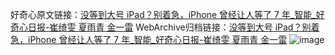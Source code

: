 好奇心原文链接：[没等到大号 iPad？别着急，iPhone 曾经让人等了 7 年_智能_好奇心日报-崔绮雯 夏雨青 金一雷](https://www.qdaily.com/articles/2913.html)
WebArchive归档链接：[没等到大号 iPad？别着急，iPhone 曾经让人等了 7 年_智能_好奇心日报-崔绮雯 夏雨青 金一雷](http://web.archive.org/web/20190623151654/https://www.qdaily.com/articles/2913.html)
![image](http://ww3.sinaimg.cn/large/007d5XDply1g3v6sfr6xqj30u04yenpd)